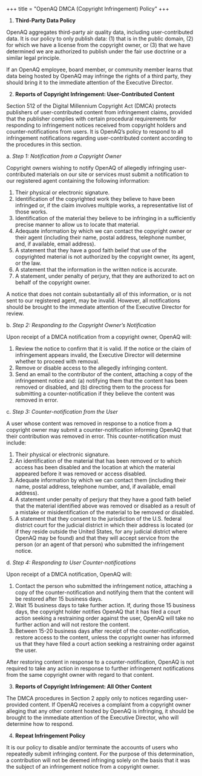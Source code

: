 +++
title = "OpenAQ DMCA (Copyright Infringement) Policy"
+++

1. **Third-Party Data Policy**

OpenAQ aggregates third-party air quality data, including user-contributed data. It is our policy to only publish data: (1) that is in the public domain, (2) for which we have a license from the copyright owner, or (3) that we have determined we are authorized to publish under the fair use doctrine or a similar legal principle.

If an OpenAQ employee, board member, or community member learns that data being hosted by OpenAQ may infringe the rights of a third party, they should bring it to the immediate attention of the Executive Director.

2. **Reports of Copyright Infringement: User-Contributed Content**

Section 512 of the Digital Millennium Copyright Act (DMCA) protects publishers of user-contributed content from infringement claims, provided that the publisher complies with certain procedural requirements for responding to infringement notices received from copyright holders and counter-notifications from users. It is OpenAQ’s policy to respond to all infringement notifications regarding user-contributed content according to the procedures in this section.

a. _Step 1: Notification from a Copyright Owner_

Copyright owners wishing to notify OpenAQ of allegedly infringing user-contributed materials on our site or services must submit a notification to our registered agent containing the following information:

1. Their physical or electronic signature.
2. Identification of the copyrighted work they believe to have been infringed or, if the claim involves multiple works, a representative list of those works.
3. Identification of the material they believe to be infringing in a sufficiently precise manner to allow us to locate that material.
4. Adequate information by which we can contact the copyright owner or their agent (including their name, postal address, telephone number, and, if available, email address).
5. A statement that they have a good faith belief that use of the copyrighted material is not authorized by the copyright owner, its agent, or the law.
6. A statement that the information in the written notice is accurate.
7. A statement, under penalty of perjury, that they are authorized to act on behalf of the copyright owner.

A notice that does not contain substantially all of this information, or is not sent to our registered agent, may be invalid. However, all notifications should be brought to the immediate attention of the Executive Director for review.

b. _Step 2: Responding to the Copyright Owner’s Notification_

Upon receipt of a DMCA notification from a copyright owner, OpenAQ will:

1. Review the notice to confirm that it is valid. If the notice or the claim of infringement appears invalid, the Executive Director will determine whether to proceed with removal.
2. Remove or disable access to the allegedly infringing content.
3. Send an email to the contributor of the content, attaching a copy of the infringement notice and: (a) notifying them that the content has been removed or disabled, and (b) directing them to the process for submitting a counter-notification if they believe the content was removed in error.

c. _Step 3: Counter-notification from the User_

A user whose content was removed in response to a notice from a copyright owner may submit a counter-notification informing OpenAQ that their contribution was removed in error. This counter-notification must include:

1. Their physical or electronic signature.
2. An identification of the material that has been removed or to which access has been disabled and the location at which the material appeared before it was removed or access disabled. 
3. Adequate information by which we can contact them (including their name, postal address, telephone number, and, if available, email address).
4. A statement under penalty of perjury that they have a good faith belief that the material identified above was removed or disabled as a result of a mistake or misidentification of the material to be removed or disabled.
5. A statement that they consent to the jurisdiction of the U.S. federal district court for the judicial district in which their address is located (or if they reside outside the United States, for any judicial district where OpenAQ may be found) and that they will accept service from the person (or an agent of that person) who submitted the infringement notice.

d. _Step 4: Responding to User Counter-notifications_

Upon receipt of a DMCA notification, OpenAQ will:

1. Contact the person who submitted the infringement notice, attaching a copy of the counter-notification and notifying them that the content will be restored after 15 business days.
2. Wait 15 business days to take further action. If, during those 15 business days, the copyright holder notifies OpenAQ that it has filed a court action seeking a restraining order against the user, OpenAQ will take no further action and will not restore the content.
3. Between 15-20 business days after receipt of the counter-notification, restore access to the content, unless the copyright owner has informed us that they have filed a court action seeking a restraining order against the user.

After restoring content in response to a counter-notification, OpenAQ is not required to take any action in response to further infringement notifications from the same copyright owner with regard to that content.

3. **Reports of Copyright Infringement: All Other Content**

The DMCA procedures in Section 2 apply only to notices regarding user-provided content. If OpenAQ receives a complaint from a copyright owner alleging that any other content hosted by OpenAQ is infringing, it should be brought to the immediate attention of the Executive Director, who will determine how to respond.

4. **Repeat Infringement Policy**

It is our policy to disable and/or terminate the accounts of users who repeatedly submit infringing content. For the purpose of this determination, a contribution will not be deemed infringing solely on the basis that it was the subject of an infringement notice from a copyright owner.

